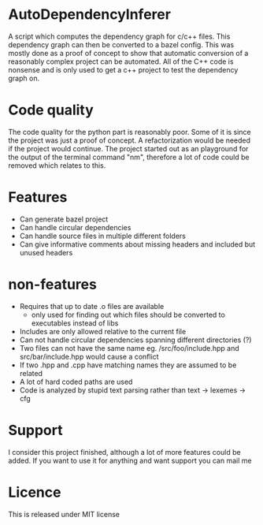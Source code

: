 # AutoDependencyInferer
A script which computes the dependency graph for c/c++ files. This dependency graph can then be converted to a bazel config.
This was mostly done as a proof of concept to show that automatic conversion of a reasonably complex project can be automated.
All of the C++ code is nonsense and is only used to get a c++ project to test the dependency graph on.

# Code quality
The code quality for the python part is reasonably poor. Some of it is since the project was just a proof of concept. A refactorization would be needed if the project would continue. The project started out as an playground for the output of the terminal command "nm", therefore a lot of code could be removed which relates to this.

# Features
- Can generate bazel project
- Can handle circular dependencies
- Can handle source files in multiple different folders
- Can give informative comments about missing headers and included but unused headers

# non-features
- Requires that up to date .o files are available
    - only used for finding out which files should be converted to executables instead of libs
- Includes are only allowed relative to the current file
- Can not handle circular dependencies spanning different directories (?)
- Two files can not have the same name eg. /src/foo/include.hpp and src/bar/include.hpp would cause a conflict
- If two .hpp and .cpp have matching names they are assumed to be related
- A lot of hard coded paths are used
- Code is analyzed by stupid text parsing rather than text -> lexemes -> cfg

# Support
I consider this project finished, although a lot of more features could be added. If you want to use it for anything and want support you can mail me

# Licence
This is released under MIT license
